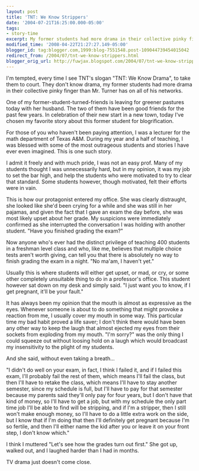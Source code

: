 ```yaml
---
layout: post
title: 'TNT: We Know Strippers'
date: '2004-07-21T16:25:00.000-05:00'
tags:
- story-time
excerpt: My former students had more drama in their collective pinky finger than Mr. Turner has on all of his networks.
modified_time: '2008-04-22T21:27:27.149-05:00'
blogger_id: tag:blogger.com,1999:blog-7551548.post-109044739454015042
redirect_from: /2004/07/tnt-we-know-strippers.html
blogger_orig_url: http://fuwjax.blogspot.com/2004/07/tnt-we-know-strippers.html
---
```


I'm tempted, every time I see TNT's slogan "TNT: We Know Drama", to take them to court. They don't know drama, my former students had more drama in their collective pinky finger than Mr. Turner has on all of his networks.

One of my former-student-turned-friends is leaving for greener pastures today with her husband. The two of them have been good friends for the past few years. In celebration of their new start in a new town, today I've chosen my favorite story about this former student for blogrification.

For those of you who haven't been paying attention, I was a lecturer for the math department of Texas A&M. During my year and a half of teaching, I was blessed with some of the most outrageous students and stories I have ever even imagined. This is one such story.

I admit it freely and with much pride, I was not an easy prof. Many of my students thought I was unnecessarily hard, but in my opinion, it was my job to set the bar high, and help the students who were motivated to try to clear that standard. Some students however, though motivated, felt their efforts were in vain.

This is how our protagonist entered my office. She was clearly distraught, she looked like she'd been crying for a while and she was still in her pajamas, and given the fact that I gave an exam the day before, she was most likely upset about her grade. My suspicions were immediately confirmed as she interrupted the conversation I was holding with another student. "Have you finished grading the exam?"

Now anyone who's ever had the distinct privilege of teaching 400 students in a freshman level class and who, like me, believes that multiple choice tests aren't worth giving, can tell you that there is absolutely no way to finish grading the exam in a night. "No ma'am, I haven't yet."

Usually this is where students will either get upset, or mad, or cry, or some other completely unsuitable thing to do in a professor's office. This student however sat down on my desk and simply said. "I just want you to know, if I get pregnant, it'll be your fault."

It has always been my opinion that the mouth is almost as expressive as the eyes. Whenever someone is about to do something that might provoke a reaction from me, I usually cover my mouth in some way. This particular time my bad habit proved a life saver; I don't think there would have been any other way to keep the laugh that almost ejected my eyes from their sockets from exploding from my mouth. "I'm sorry?" was the only thing I could squeeze out without loosing hold on a laugh which would broadcast my insensitivity to the plight of my students.

And she said, without even taking a breath...

"I didn't do well on your exam, in fact, I think I failed it, and if I failed this exam, I'll probably fail the rest of them, which means I'll fail the class, but then I'll have to retake the class, which means I'll have to stay another semester, since my schedule is full, but I'll have to pay for that semester because my parents said they'll only pay for four years, but I don't have that kind of money, so I'll have to get a job, but with my schedule the only part time job I'll be able to find will be stripping, and if I'm a stripper, then I still won't make enough money, so I'll have to do a little extra work on the side, but I know that if I'm doing that then I'll definitely get pregnant because I'm so fertile, and then I'll either name the kid after you or leave it on your front step, I don't know which."

I think I muttered "Let's see how the grades turn out first." She got up, walked out, and I laughed harder than I had in months.

TV drama just doesn't come close.